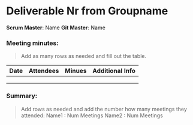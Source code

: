 # Deliverable Nr from Groupname
**Scrum Master**: Name
**Git Master**: Name

### Meeting minutes:
> Add as many rows as needed and fill out the table.

| Date  | Attendees  |Minues   | Additional Info  |
|---|---|---|---|
|   |   |   |   |
|   |   |   |   |
|   |   |   |   |

### Summary:
> Add rows as needed and add the number how many meetings they attended:
Name1 : Num Meetings
Name2 : Num Meetings


